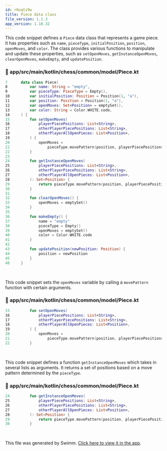 ```yaml
---
id: r0uqtz9w
title: Piece data class
file_version: 1.1.3
app_version: 1.18.32
---
```


This code snippet defines a `Piece` data class that represents a game piece. It has properties such as `name`, `pieceType`, `initialPosition`, `position`, `openMoves`, and `color`. The class provides various functions to manipulate and update these properties, such as `setOpenMoves`, `getInstanceOpenMoves`, `clearOpenMoves`, `makeEmpty`, and `updatePosition`.
<!-- NOTE-swimm-snippet: the lines below link your snippet to Swimm -->
### 📄 app/src/main/kotlin/chess/common/model/Piece.kt
```kotlin
7      data class Piece(
8          var name: String = "empty",
9          var pieceType: PieceType = Empty(),
10         var initialPosition: Position = Position(1, "a"),
11         var position: Position = Position(1, "a"),
12         var openMoves: Set<Position> = emptySet(),
13         var color: String = Color.WHITE.code,
14     ) {
15         fun setOpenMoves(
16             playerPiecePositions: List<String>,
17             otherPlayerPiecePositions: List<String>,
18             otherPlayerAllOpenPieces: List<Position>,
19         ) {
20             openMoves =
21                 pieceType.movePattern(position, playerPiecePositions, otherPlayerPiecePositions, otherPlayerAllOpenPieces)
22         }
23     
24         fun getInstanceOpenMoves(
25             playerPiecePositions: List<String>,
26             otherPlayerPiecePositions: List<String>,
27             otherPlayerAllOpenPieces: List<Position>,
28         ): Set<Position> {
29             return pieceType.movePattern(position, playerPiecePositions, otherPlayerPiecePositions, otherPlayerAllOpenPieces)
30         }
31     
32         fun clearOpenMoves() {
33             openMoves = emptySet()
34         }
35     
36         fun makeEmpty() {
37             name = "empty"
38             pieceType = Empty()
39             openMoves = emptySet()
40             color = Color.WHITE.code
41         }
42     
43         fun updatePosition(newPosition: Position) {
44             position = newPosition
45         }
46     }
```

<br/>

This code snippet sets the `openMoves` variable by calling a `movePattern` function with certain arguments.
<!-- NOTE-swimm-snippet: the lines below link your snippet to Swimm -->
### 📄 app/src/main/kotlin/chess/common/model/Piece.kt
```kotlin
15         fun setOpenMoves(
16             playerPiecePositions: List<String>,
17             otherPlayerPiecePositions: List<String>,
18             otherPlayerAllOpenPieces: List<Position>,
19         ) {
20             openMoves =
21                 pieceType.movePattern(position, playerPiecePositions, otherPlayerPiecePositions, otherPlayerAllOpenPieces)
22         }
```

<br/>

This code snippet defines a function `getInstanceOpenMoves` which takes in several lists as arguments. It returns a set of positions based on a move pattern determined by the `pieceType`.
<!-- NOTE-swimm-snippet: the lines below link your snippet to Swimm -->
### 📄 app/src/main/kotlin/chess/common/model/Piece.kt
```kotlin
24         fun getInstanceOpenMoves(
25             playerPiecePositions: List<String>,
26             otherPlayerPiecePositions: List<String>,
27             otherPlayerAllOpenPieces: List<Position>,
28         ): Set<Position> {
29             return pieceType.movePattern(position, playerPiecePositions, otherPlayerPiecePositions, otherPlayerAllOpenPieces)
30         }
```

<br/>

This file was generated by Swimm. [Click here to view it in the app](https://app.swimm.io/repos/Z2l0aHViJTNBJTNBQ2hlc3MlM0ElM0FvYnNjdXJlLXN0YXI=/docs/r0uqtz9w).

